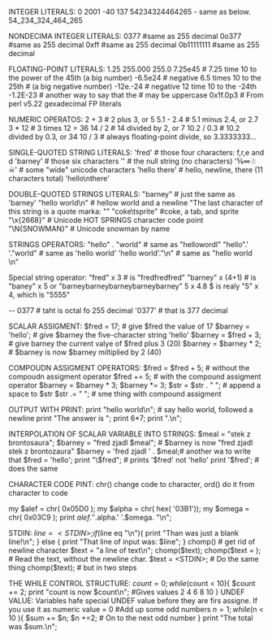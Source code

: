 INTEGER LITERALS:
0
2001
-40
137
54234324464265 - same as below.
54_234_324_464_265

NONDECIMA INTEGER LITERALS:
0377          #same as 255 decimal
0o377         #same as 255 decimal
0xff          #same as 255 decimal
0b11111111    #same as 255 decimal

FLOATING-POINT LITERALS:
1.25
255.000
255.0
7.25e45  # 7.25 time 10 to the power of the 45th (a big number)
-6.5e24  # negative 6.5 times 10 to the 25th
         # (a big negative number)
-12e.-24 # negative 12 time 10 to the -24th
-1.2E-23 # another way to say that the # may be uppercase
0x1f.0p3  # From perl v5.22 gexadecimal FP literals

NUMERIC OPERATOS:
2 + 3      # 2 plus 3, or 5
5.1 - 2.4  # 5.1 minus 2.4, or 2.7
3 * 12     # 3 times 12 = 36
14 / 2     # 14 divided by 2, or 7
10.2 / 0.3 # 10.2 divided by 0.3, or 34
10 / 3     # always floating-point divide, so 3.3333333...

SINGLE-QUOTED STRING LITERALS:
'fred'      # those four characters: f,r,e and d
'barney'    # those six characters
''          # the null string (no characters)
'⅚∞☃☠'      # some "wide" unicode characters
'hello
there'      # hello, newline, there (11 characters total)
'hello\nthere'

DOUBLE-QUOTED STRINGS LITERALS:
"barney"        # just the same as 'barney'
"hello world\n" # hellow world and a newline
"The last character  of this string is a quote marka: \""
"coke\tsprite"  #coke, a tab, and sprite
"\x{2668}"      # Unicode HOT SPRINGS character code point
"\N{SNOWMAN}"   # Unicode snowman by name

STRINGS OPERATORS:
"hello" . "world"       # same as "hellowordl"
"hello".' '."world"     # same as 'hello world'
'hello world'."\n"      # same as "hello world \n"

  Special string operator:
  "fred" x 3        # is "fredfredfred"
  "barney" x (4+1)  # is "baney" x 5 or "barneybarneybarneybarneybarney"
  5 x 4.8           $ is realy "5" x 4, which is "5555"

--
0377      # taht is octal fo 255 decimal
'0377'    # that is 377 decimal

SCALAR ASSIGMENT:
$fred = 17;              # give $fred the value of 17
$barney = 'hello';       # give $barney the five-character string 'hello'
$barney = $fred + 3;     # give barney the current valye of $fred plus 3 (20)
$barney = $barney * 2;   # $barney is now $barney miltiplied by 2 (40)

COMPOUDN ASSIGMENT OPERATORS:
$fred = $fred + 5;      # without the compoudn assigment operator
$fred += 5;             # with the compound assigment operator
$barney = $barney * 3;
$barney *= 3;
$str = $str . " ";      # append a space to $str
$str .= " ";            # sme thing with compound assigment

OUTPUT WITH PRINT:
print "hello world\n";    # say hello world, followed a newline
print "The answer is ";
print 6*7;
print ".\n";

INTERPOLATION OF SCALAR VARIABLE INTO STRINGS:
$meal = "stek z brontosaura";
$barney = "fred zjadl $meal";   # $barney is now "fred zjadl stek z brontozaura"
$barney = 'fred zjadl ' . $meal;# another wa to write that
$fred = 'hello';
print "\$fred";       # prints '$fred' not 'hello'
print '$fred';        # does the same

CHARACTER CODE PINT:
chr() change code to character, ord() do it from character to code

my $alef = chr( 0x05D0 );
my $alpha = chr( hex( '03B1'));
my $omega = chr( 0x03C9 );
print $alef.' '.$alpha.' '.$omega. "\n";

STDIN:
$line = <STDIN>;
if ($line eq "\n"){
  print "Than was just a blank line!\n";
} else {
  print "That line of input was: $line";
}
chomp() # get rid of newline character
$text = "a line of text\n";
chomp($text);
chomp($text = <STDIN>);         # Read the text, without the newline char.
$text = <STDIN>;                # Do the same thing
chomp($text);                   # but in two steps

THE WHILE CONTROL STRUCTURE:
$count = 0;
while ($count < 10){
  $count += 2;
  print "count is now $count\n"; #Gives values 2 4  6 8 10
}
UNDEF VALUE:
Variables hafe special UNDEF value before they are firs assigne.
If you use it as numeric value = 0
#Add up some odd numbers
$n = 1;
while ($n < 10 ){
  $sum += $n;
  $n +=2; # On to the next odd number
}
print "The total was $sum.\n";

